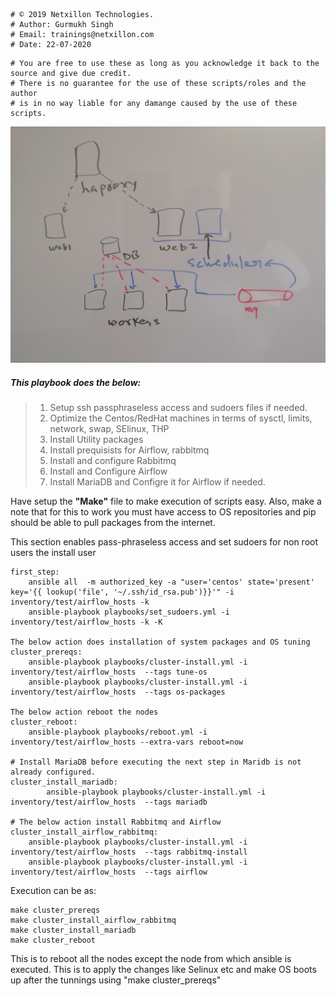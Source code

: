 ```
# © 2019 Netxillon Technologies.
# Author: Gurmukh Singh
# Email: trainings@netxillon.com
# Date: 22-07-2020
```
```
# You are free to use these as long as you acknowledge it back to the source and give due credit.
# There is no guarantee for the use of these scripts/roles and the author
# is in no way liable for any damange caused by the use of these scripts.
```

<p align="center">
  <img src="airflow.jpg" width="650" alt="Airflow Architecture">
</p>

##### This playbook does the below:

>1. Setup ssh passphraseless access and sudoers files if needed.
>2. Optimize the Centos/RedHat machines in terms of sysctl, limits, network, swap, SElinux, THP
>3. Install Utility packages
>4. Install prequisists for Airflow, rabbitmq
>5. Install and configure Rabbitmq
>6. Install and Configure Airflow
>7. Install MariaDB and Configre it for Airflow if needed.


Have setup the **"Make"** file to make execution of scripts easy. Also, make a note that for this to work you must have access to OS repositories
and pip should be able to pull packages from the internet.

This section enables pass-phraseless access and set sudoers for non root users the install user
```
first_step:
	ansible all  -m authorized_key -a "user='centos' state='present' key='{{ lookup('file', '~/.ssh/id_rsa.pub')}}'" -i inventory/test/airflow_hosts -k
	ansible-playbook playbooks/set_sudoers.yml -i inventory/test/airflow_hosts -k -K

The below action does installation of system packages and OS tuning
cluster_prereqs:
	ansible-playbook playbooks/cluster-install.yml -i inventory/test/airflow_hosts  --tags tune-os
	ansible-playbook playbooks/cluster-install.yml -i inventory/test/airflow_hosts  --tags os-packages

The below action reboot the nodes
cluster_reboot:
	ansible-playbook playbooks/reboot.yml -i inventory/test/airflow_hosts --extra-vars reboot=now

# Install MariaDB before executing the next step in Maridb is not already configured.
cluster_install_mariadb:
        ansible-playbook playbooks/cluster-install.yml -i inventory/test/airflow_hosts  --tags mariadb

# The below action install Rabbitmq and Airflow
cluster_install_airflow_rabbitmq:
	ansible-playbook playbooks/cluster-install.yml -i inventory/test/airflow_hosts  --tags rabbitmq-install
	ansible-playbook playbooks/cluster-install.yml -i inventory/test/airflow_hosts  --tags airflow
```

Execution can be as:
```
make cluster_prereqs
make cluster_install_airflow_rabbitmq
make cluster_install_mariadb
make cluster_reboot
```
This is to reboot all the nodes except the node from which ansible is executed. This is to apply the changes like Selinux etc and make OS boots
up after the tunnings using "make cluster_prereqs"
